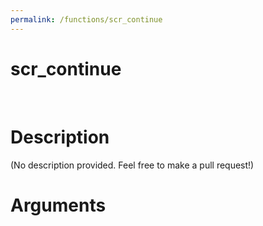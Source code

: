 ```yaml
---
permalink: /functions/scr_continue
---
```

# scr_continue  
&nbsp;  
# Description  
(No description provided. Feel free to make a pull request!) 
&nbsp;  
# Arguments


